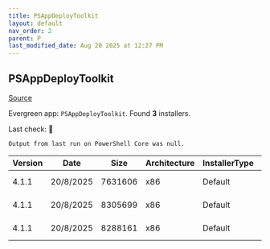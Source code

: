 ```yaml
---
title: PSAppDeployToolkit
layout: default
nav_order: 2
parent: P
last_modified_date: Aug 20 2025 at 12:27 PM
---
```


## PSAppDeployToolkit

[Source](https://psappdeploytoolkit.com/)

Evergreen app: `PSAppDeployToolkit`. Found **3** installers.

Last check: 🔴
```
Output from last run on PowerShell Core was null.
```

| Version | Date      | Size    | Architecture | InstallerType | Type | URI                                                                                                                                                                                                                                        |
| ------- | --------- | ------- | ------------ | ------------- | ---- | ------------------------------------------------------------------------------------------------------------------------------------------------------------------------------------------------------------------------------------------ |
| 4.1.1   | 20/8/2025 | 7631606 | x86          | Default       | zip  | [https://github.com/PSAppDeployToolkit/PSAppDeployToolkit/releases/download/4.1.1/PSAppDeployToolkit_ModuleOnly.zip](https://github.com/PSAppDeployToolkit/PSAppDeployToolkit/releases/download/4.1.1/PSAppDeployToolkit_ModuleOnly.zip)   |
| 4.1.1   | 20/8/2025 | 8305699 | x86          | Default       | zip  | [https://github.com/PSAppDeployToolkit/PSAppDeployToolkit/releases/download/4.1.1/PSAppDeployToolkit_Template_v3.zip](https://github.com/PSAppDeployToolkit/PSAppDeployToolkit/releases/download/4.1.1/PSAppDeployToolkit_Template_v3.zip) |
| 4.1.1   | 20/8/2025 | 8288161 | x86          | Default       | zip  | [https://github.com/PSAppDeployToolkit/PSAppDeployToolkit/releases/download/4.1.1/PSAppDeployToolkit_Template_v4.zip](https://github.com/PSAppDeployToolkit/PSAppDeployToolkit/releases/download/4.1.1/PSAppDeployToolkit_Template_v4.zip) |
